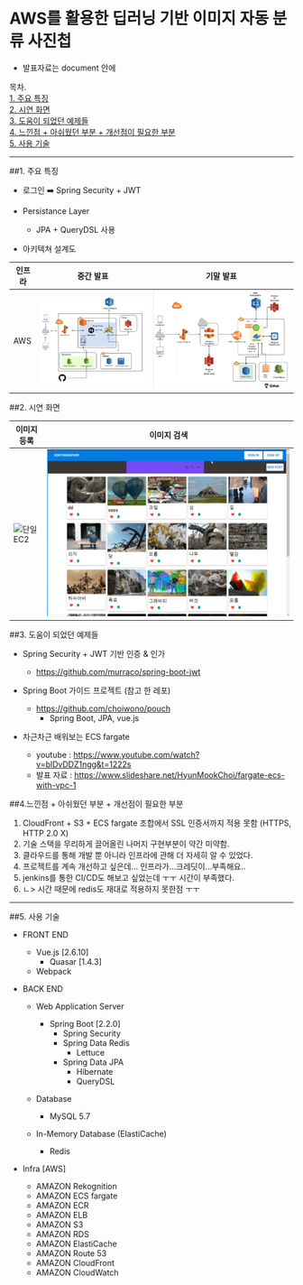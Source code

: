 # AWS를 활용한 딥러닝 기반 이미지 자동 분류 사진첩  

* 발표자료는 document 안에

목차.  
[1. 주요 특징](#item1)  
[2. 시연 화면](#item2)  
[3. 도움이 되었던 예제들](#item3)  
[4. 느낀점 + 아쉬웠던 부분 + 개선점이 필요한 부분](#item4)  
[5. 사용 기술](#item5) 
****

##<span id="item1">1. 주요 특징</span>  

+ 로그인 :arrow_right: Spring Security + JWT
+ Persistance Layer  
  + JPA + QueryDSL 사용

+ 아키텍쳐 설계도
  
인프라 | 중간 발표 | 기말 발표 
--- | --- | --- 
AWS | ![단일 EC2](./document/readme_asset/middle.jpg) | ![ECS fargate](./document/readme_asset/final.png) 

##<span id="item2">2. 시연 화면</span>  

이미지 등록 | 이미지 검색  
| --- | ---  
| ![단일 EC2](./document/readme_asset/register.gif) | ![ECS fargate](./document/readme_asset/search.gif)  

##<span id="item3">3. 도움이 되었던 예제들</span>  
+ Spring Security + JWT 기반 인증 & 인가
  - https://github.com/murraco/spring-boot-jwt  

+ Spring Boot 가이드 프로젝트 (참고 한 레포) 
  - https://github.com/choiwono/pouch
    - Spring Boot, JPA, vue.js

+ 차근차근 배워보는 ECS fargate
  - youtube  : https://www.youtube.com/watch?v=blDvDDZ1ngg&t=1222s
  - 발표 자료 : https://www.slideshare.net/HyunMookChoi/fargate-ecs-with-vpc-1
  
##<span id="item4">4.느낀점 + 아쉬웠던 부분 + 개선점이 필요한 부분</span>  
1. CloudFront + S3 + ECS fargate 조합에서 SSL 인증서까지 적용 못함 (HTTPS, HTTP 2.0 X)
2. 기술 스택을 무리하게 끌어올린 나머지 구현부분이 약간 미약함.
3. 클라우드를 통해 개발 뿐 아니라 인프라에 관해 더 자세히 알 수 있었다. 
4. 프로젝트를 계속 개선하고 싶은데... 인프라가...크레딧이...부족해요..
5. jenkins를 통한 CI/CD도 해보고 싶었는데 ㅜㅜ 시간이 부족했다.
6. ㄴ> 시간 때문에 redis도 재대로 적용하지 못한점 ㅜㅜ

**** 
##<span id="item5">5. 사용 기술</span>
+ FRONT END
  + Vue.js [2.6.10]
    + Quasar [1.4.3]
  + Webpack
     
+ BACK END
  + Web Application Server
    + Spring Boot [2.2.0]
      + Spring Security
      + Spring Data Redis
        + Lettuce
      + Spring Data JPA
        + Hibernate
        + QueryDSL
  
  + Database
    + MySQL 5.7
  
  + In-Memory Database (ElastiCache)
    + Redis
    
+ Infra [AWS]
  + AMAZON Rekognition
  + AMAZON ECS fargate
  + AMAZON ECR
  + AMAZON ELB
  + AMAZON S3
  + AMAZON RDS
  + AMAZON ElastiCache
  + AMAZON Route 53
  + AMAZON CloudFront
  + AMAZON CloudWatch